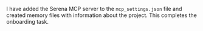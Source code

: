I have added the Serena MCP server to the `mcp_settings.json` file and created memory files with information about the project. This completes the onboarding task.